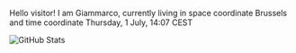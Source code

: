 Hello visitor! I am Giammarco, currently living in space coordinate Brussels and time coordinate Thursday, 1 July, 14:07 CEST

![GitHub Stats](https://github-readme-stats.vercel.app/api?username=grcasanova)
